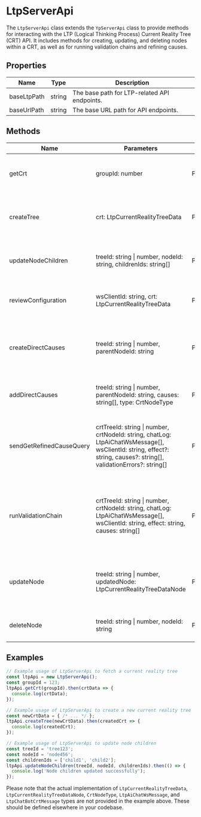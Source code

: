 # LtpServerApi

The `LtpServerApi` class extends the `YpServerApi` class to provide methods for interacting with the LTP (Logical Thinking Process) Current Reality Tree (CRT) API. It includes methods for creating, updating, and deleting nodes within a CRT, as well as for running validation chains and refining causes.

## Properties

| Name         | Type   | Description                                      |
|--------------|--------|--------------------------------------------------|
| baseLtpPath  | string | The base path for LTP-related API endpoints.     |
| baseUrlPath  | string | The base URL path for API endpoints.             |

## Methods

| Name                    | Parameters                                                                 | Return Type                             | Description                                                                                   |
|-------------------------|----------------------------------------------------------------------------|-----------------------------------------|-----------------------------------------------------------------------------------------------|
| getCrt                  | groupId: number                                                            | Promise<LtpCurrentRealityTreeData>      | Fetches the current reality tree for a given group ID.                                        |
| createTree              | crt: LtpCurrentRealityTreeData                                             | Promise<LtpCurrentRealityTreeData>      | Creates a new current reality tree with the provided data.                                    |
| updateNodeChildren      | treeId: string \| number, nodeId: string, childrenIds: string[]            | Promise<void>                           | Updates the children of a node in the current reality tree.                                   |
| reviewConfiguration     | wsClientId: string, crt: LtpCurrentRealityTreeData                         | Promise<string>                         | Reviews the configuration of the current reality tree.                                        |
| createDirectCauses      | treeId: string \| number, parentNodeId: string                             | Promise<LtpCurrentRealityTreeDataNode[]>| Creates direct causes for a given parent node ID in the current reality tree.                 |
| addDirectCauses         | treeId: string \| number, parentNodeId: string, causes: string[], type: CrtNodeType | Promise<LtpCurrentRealityTreeDataNode[]>| Adds direct causes to a node in the current reality tree.                                     |
| sendGetRefinedCauseQuery| crtTreeId: string \| number, crtNodeId: string, chatLog: LtpAiChatWsMessage[], wsClientId: string, effect?: string, causes?: string[], validationErrors?: string[] | Promise<LtpChatBotCrtMessage> | Sends a query to get refined causes based on a chat log and other parameters.                |
| runValidationChain      | crtTreeId: string \| number, crtNodeId: string, chatLog: LtpAiChatWsMessage[], wsClientId: string, effect: string, causes: string[] | Promise<LtpChatBotCrtMessage> | Runs a validation chain for a node in the current reality tree based on a chat log and other parameters. |
| updateNode              | treeId: string \| number, updatedNode: LtpCurrentRealityTreeDataNode       | Promise<void>                           | Updates a node in the current reality tree with the provided data.                            |
| deleteNode              | treeId: string \| number, nodeId: string                                   | Promise<void>                           | Deletes a node from the current reality tree.                                                |

## Examples

```typescript
// Example usage of LtpServerApi to fetch a current reality tree
const ltpApi = new LtpServerApi();
const groupId = 123;
ltpApi.getCrt(groupId).then(crtData => {
  console.log(crtData);
});

// Example usage of LtpServerApi to create a new current reality tree
const newCrtData = { /* ... */ };
ltpApi.createTree(newCrtData).then(createdCrt => {
  console.log(createdCrt);
});

// Example usage of LtpServerApi to update node children
const treeId = 'tree123';
const nodeId = 'node456';
const childrenIds = ['child1', 'child2'];
ltpApi.updateNodeChildren(treeId, nodeId, childrenIds).then(() => {
  console.log('Node children updated successfully');
});
```

Please note that the actual implementation of `LtpCurrentRealityTreeData`, `LtpCurrentRealityTreeDataNode`, `CrtNodeType`, `LtpAiChatWsMessage`, and `LtpChatBotCrtMessage` types are not provided in the example above. These should be defined elsewhere in your codebase.